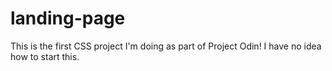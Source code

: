 # landing-page
This is the first CSS project I'm doing as part of Project Odin! I have no idea how to start this.